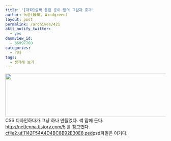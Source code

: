 ```yaml
---
title: '[자작]살짝 올린 종이 밑의 그림자 효과'
author: 녹풍(綠風, Windgreen)
layout: post
permalink: /archives/421
aktt_notify_twitter:
  - yes
daumview_id:
  - 36997760
categories:
  - 기타
tags:
  - 생각해 보기
---
```

<img src="http://dl.dropboxusercontent.com/u/15546257/blog/mytory/old-images/1/cfile2.uf.187ADC584D4BC8B818B2F5.jpg" class="aligncenter" width="524" height="136" alt="" />CSS 디자인하다가 그냥 하나 만들었다. 썩 맘에 든다.  
<a target="_blank" href="http://nettenna.tistory.com/5">http://nettenna.tistory.com/5</a> 를 참고했다.  
<a href="http://dl.dropboxusercontent.com/u/15546257/blog/mytory/old-images/1/cfile2.uf.1142F54A4D4BC8B92E30E8.psd" class="aligncenter" />cfile2.uf.1142F54A4D4BC8B92E30E8.psd</a>psd파일은 이거다.